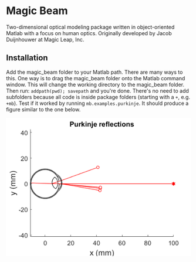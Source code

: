 # Magic Beam
Two-dimensional optical modeling package written in object-oriented Matlab with a focus on human optics. Originally developed by Jacob Duijnhouwer at Magic Leap, Inc.

## Installation
Add the magic_beam folder to your Matlab path. There are many ways to this. One way is to drag the magic_beam folder onto the Matlab command window. This will change the working directory to the magic_beam folder. Then run: `addpath(pwd); savepath` and you're done. There's no need to add subfolders because all code is inside package folders (starting with a `+`, e.g. `+mb`). Test if it worked by running `mb.examples.purkinje`. It should produce a figure similar to the one below.

![mb_examples.purkinje.m](./resources/mb_examples_purkinje.png)

